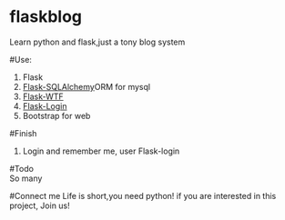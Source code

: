 flaskblog
=========

Learn python and flask,just a tony blog system 

#Use:
1. Flask
2. [Flask-SQLAlchemy](https://pythonhosted.org/Flask-SQLAlchemy/)ORM for mysql  
3. [Flask-WTF](https://flask-wtf.readthedocs.org/en/latest/)
4. [Flask-Login](https://flask-login.readthedocs.org/en/latest/)
5. Bootstrap for web

#Finish  
1. Login and remember me, user Flask-login  


#Todo  
So many  


#Connect me
Life is short,you need python!
if you are interested in this project, Join us!
